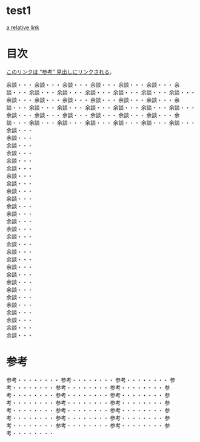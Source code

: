 # test1

[a relative link](../README.md)


# 目次

[このリンクは “参考” 見出しにリンクされる](#参考)。


[label]: #余談

余談・・・
余談・・・
余談・・・
余談・・・
余談・・・
余談・・・
余談・・・
余談・・・
余談・・・
余談・・・
余談・・・
余談・・・
余談・・・
余談・・・
余談・・・
余談・・・
余談・・・
余談・・・
余談・・・
余談・・・
余談・・・
余談・・・
余談・・・
余談・・・
余談・・・
余談・・・
余談・・・
余談・・・
余談・・・
余談・・・
余談・・・
余談・・・
余談・・・
余談・・・
余談・・・
余談・・・
余談・・・
余談・・・
余談・・・
余談・・・  
余談・・・  
余談・・・  
余談・・・  
余談・・・  
余談・・・  
余談・・・  
余談・・・  
余談・・・  
余談・・・  
余談・・・  
余談・・・  
余談・・・  
余談・・・  
余談・・・  
余談・・・  
余談・・・  
余談・・・  
余談・・・  
余談・・・  
余談・・・  
余談・・・  
余談・・・  
余談・・・  
余談・・・  
余談・・・  
余談・・・  
余談・・・  




# 参考
参考・・・・・・・・
参考・・・・・・・・
参考・・・・・・・・
参考・・・・・・・・
参考・・・・・・・・
参考・・・・・・・・
参考・・・・・・・・
参考・・・・・・・・
参考・・・・・・・・
参考・・・・・・・・
参考・・・・・・・・
参考・・・・・・・・
参考・・・・・・・・
参考・・・・・・・・
参考・・・・・・・・
参考・・・・・・・・
参考・・・・・・・・
参考・・・・・・・・
参考・・・・・・・・
参考・・・・・・・・
参考・・・・・・・・
参考・・・・・・・・


